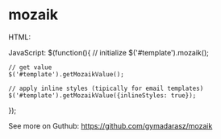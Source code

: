 # mozaik

HTML:
<div id="template"></div>

JavaScript:
$(function(){
    // initialize
    $('#template').mozaik();

    // get value
    $('#template').getMozaikValue();

    // apply inline styles (tipically for email templates)
    $('#template').getMozaikValue({inlineStyles: true});
});
 
See more on Guthub: https://github.com/gymadarasz/mozaik
